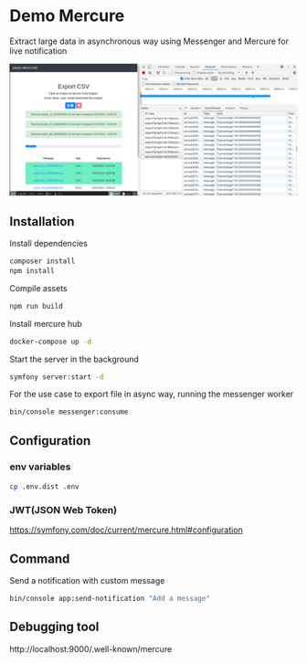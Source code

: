 # Demo Mercure 

Extract large data in asynchronous way using Messenger and Mercure for live notification

![Screenshoot](doc/demo_mercure.png)

## Installation

Install dependencies
```bash
composer install
npm install
```

Compile assets
```bash
npm run build
```

Install mercure hub
```bash
docker-compose up -d
```

Start the server in the background
```bash
symfony server:start -d
```

For the use case to export file in async way, running the messenger worker
```bash
bin/console messenger:consume
```

## Configuration 

### env variables
```bash
cp .env.dist .env
```
### JWT(JSON Web Token)
https://symfony.com/doc/current/mercure.html#configuration

## Command

Send a notification with custom message
```bash
bin/console app:send-notification "Add a message"
```

## Debugging tool

http://localhost:9000/.well-known/mercure